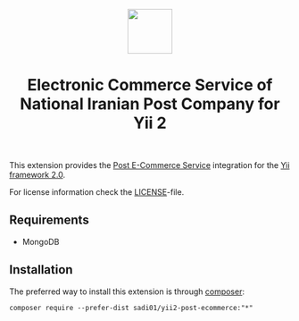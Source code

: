 <p align="center">
    <a href="https://ecommerce.post.ir/" target="_blank" rel="external">
        <img src="https://github.com/Sadi01/yii2-post-ecommerce/src/img/post.png" height="80px">
    </a>
    <h1 align="center">Electronic Commerce Service of National Iranian Post Company for Yii 2</h1>
    <br>
</p>

This extension provides the [Post E-Commerce Service](https://ecommerce.post.ir/) integration for the [Yii framework 2.0](http://www.yiiframework.com).

For license information check the [LICENSE](LICENSE.md)-file.

Requirements
------------

- MongoDB

Installation
------------

The preferred way to install this extension is through [composer](http://getcomposer.org/download/):


```
composer require --prefer-dist sadi01/yii2-post-ecommerce:"*"
```